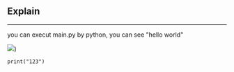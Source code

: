 ## Explain
---
you can execut main.py by python, you can see "hello world"

![](https://cdn.cybassets.com/s/files/18929/ckeditor/pictures/content_679f61eb-3abb-46f5-bee8-00c0dc8e9725.jpg))

```
print("123")
```
